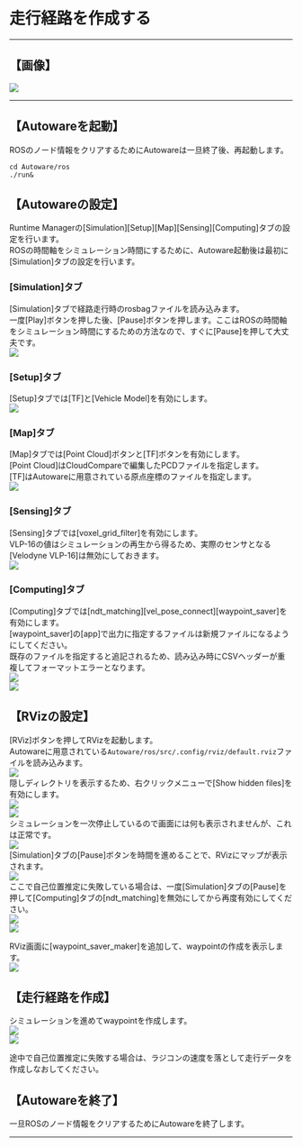 # 走行経路を作成する
<hr>

## 【画像】
![](./img/car.jpg)
<hr>

## 【Autowareを起動】
ROSのノード情報をクリアするためにAutowareは一旦終了後、再起動します。
```
cd Autoware/ros
./run&
```

## 【Autowareの設定】
Runtime Managerの[Simulation][Setup][Map][Sensing][Computing]タブの設定を行います。<br>
ROSの時間軸をシミュレーション時間にするために、Autoware起動後は最初に[Simulation]タブの設定を行います。<br>

### [Simulation]タブ
[Simulation]タブで経路走行時のrosbagファイルを読み込みます。<br>
一度[Play]ボタンを押した後、[Pause]ボタンを押します。ここはROSの時間軸をシミュレーション時間にするための方法なので、すぐに[Pause]を押して大丈夫です。<br>
![](./img/simulation1.png)<br>

### [Setup]タブ
[Setup]タブでは[TF]と[Vehicle Model]を有効にします。<br>
![](./img/setup2.png)<br>

### [Map]タブ
[Map]タブでは[Point Cloud]ボタンと[TF]ボタンを有効にします。<br>
[Point Cloud]はCloudCompareで編集したPCDファイルを指定します。<br>
[TF]はAutowareに用意されている原点座標のファイルを指定します。<br>
![](./img/map1.png)<br>

### [Sensing]タブ
[Sensing]タブでは[voxel_grid_filter]を有効にします。<br>
VLP-16の値はシミュレーションの再生から得るため、実際のセンサとなる[Velodyne VLP-16]は無効にしておきます。<br>
![](./img/sensing2.png)<br>

### [Computing]タブ
[Computing]タブでは[ndt_matching][vel_pose_connect][waypoint_saver]を有効にします。<br>
[waypoint_saver]の[app]で出力に指定するファイルは新規ファイルになるようにしてください。<br>
既存のファイルを指定すると追記されるため、読み込み時にCSVヘッダーが重複してフォーマットエラーとなります。<br>
![](./img/computing1.png)<br>
![](./img/computing2.png)<br>

## 【RVizの設定】
[RViz]ボタンを押してRVizを起動します。<br>
Autowareに用意されている`Autoware/ros/src/.config/rviz/default.rviz`ファイルを読み込みます。<br>
![](./img/rviz1.png)<br>
隠しディレクトリを表示するため、右クリックメニューで[Show hidden files]を有効にします。<br>
![](./img/rviz2.png)<br>
![](./img/rviz3.png)<br>
シミュレーションを一次停止しているので画面には何も表示されませんが、これは正常です。<br>
![](./img/rviz4.png)<br>
[Simulation]タブの[Pause]ボタンを時間を進めることで、RVizにマップが表示されます。<br>
![](./img/rviz5.png)<br>
ここで自己位置推定に失敗している場合は、一度[Simulation]タブの[Pause]を押して[Computing]タブの[ndt_matching]を無効にしてから再度有効にしてください。<br>
![](./img/localization1.png)<br>
![](./img/localization2.png)<br>

RViz画面に[waypoint_saver_maker]を追加して、waypointの作成を表示します。<br>
![](./img/rviz6.png)<br>

## 【走行経路を作成】
シミュレーションを進めてwaypointを作成します。<br>
![](./img/rviz7.png)<br>
![](./img/rviz8.png)<br>

途中で自己位置推定に失敗する場合は、ラジコンの速度を落として走行データを作成しなおしてください。<br>


## 【Autowareを終了】
一旦ROSのノード情報をクリアするためにAutowareを終了します。

<hr>

